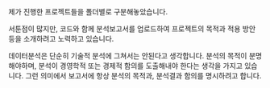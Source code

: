제가 진행한 프로젝트들을 폴더별로 구분해놓았습니다.

서툰점이 많지만, 코드와 함께 분석보고서를 업로드하여 프로젝트의 목적과 적용 방안 등을 소개하려고 노력하고 있습니다.

데이터분석은 단순히 기술적 분석에 그쳐서는 안된다고 생각합니다. 분석의 목적이 분명해야하며, 분석이 경영학적 또는 경제적 함의를 도출해내야    한다는 생각을 가지고 있습니다. 그런 의미에서 보고서에 항상 분석의 목적과, 분석결과 함의를 명시하려고 합니다.
